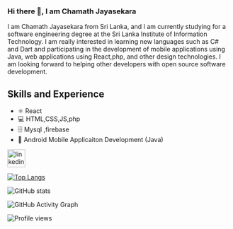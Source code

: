 ### Hi there 👋, I am Chamath Jayasekara
I am Chamath Jayasekara from Sri Lanka, and I am currently studying for a software engineering degree at the Sri Lanka Institute of Information Technology. I am really interested in learning new languages such as C# and Dart and participating in the development of mobile applications using Java, web applications using React,php, and other design technologies. I am looking forward to helping other developers with open source software development.

## Skills and Experience
* ⚛️ React
* 💻 HTML,CSS,JS,php
* 🗄️ Mysql ,firebase
* 📱 Android Mobile Applicaiton Development (Java) 


[<img src='https://cdn.jsdelivr.net/npm/simple-icons@3.0.1/icons/linkedin.svg' alt='linkedin' height='40'>](https://www.linkedin.com/in/https://www.linkedin.com/in/chamath-jayasekara-1b372a1a3/)  

[![Top Langs](https://github-readme-stats.vercel.app/api/top-langs/?username=chamathjayasekara99)](https://github.com/anuraghazra/github-readme-stats)

![GitHub stats](https://github-readme-stats.vercel.app/api?username=chamathjayasekara99&show_icons=true&count_private=true&theme=synthwave)  

![GitHub Activity Graph](https://activity-graph.herokuapp.com/graph?username=chamathjayasekara99)  

![Profile views](https://gpvc.arturio.dev/chamathjayasekara99)  





